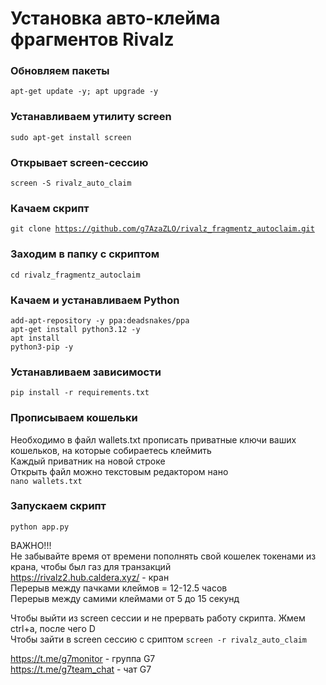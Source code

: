 # Установка авто-клейма фрагментов Rivalz
### Обновляем пакеты
<code>apt-get update -y; apt upgrade -y</code>
### Устанавливаем утилиту screen
<code>sudo apt-get install screen</code>
### Открывает screen-сессию
<code>screen -S rivalz_auto_claim</code>
### Качаем скрипт
<code>git clone https://github.com/g7AzaZLO/rivalz_fragmentz_autoclaim.git</code>
### Заходим в папку с скриптом
<code>cd rivalz_fragmentz_autoclaim</code>
### Качаем и устанавливаем Python
<code>add-apt-repository -y ppa:deadsnakes/ppa</code></br>
<code>apt-get install python3.12 -y</code></br>
<code>apt install python3-pip -y</code></br>
### Устанавливаем зависимости
<code>pip install -r requirements.txt</code>
### Прописываем кошельки
Необходимо в файл wallets.txt прописать приватные ключи ваших кошельков, на которые собираетесь клеймить</br>
Каждый приватник на новой строке</br>
Открыть файл можно текстовым редактором нано</br>
<code>nano wallets.txt</code></br>
### Запускаем скрипт
<code>python app.py</code></br>

ВАЖНО!!!</br>
Не забывайте время от времени пополнять свой кошелек токенами из крана, чтобы был газ для транзакций</br>
https://rivalz2.hub.caldera.xyz/ - кран</br>
Перерыв между пачками клеймов = 12-12.5 часов</br>
Перерыв между самими клеймами от 5 до 15 секунд</br>

Чтобы выйти из screen сесcии и не прервать работу скрипта. Жмем ctrl+a, после чего D</br>
Чтобы зайти в screen сессию с сриптом <code>screen -r rivalz_auto_claim</code>

https://t.me/g7monitor - группа G7</br>
https://t.me/g7team_chat - чат G7</br>
